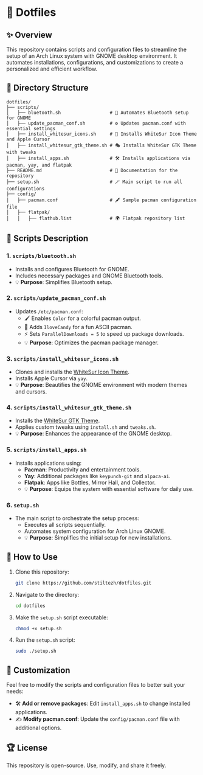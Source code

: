 # 🌟 Dotfiles
## ✨ Overview 
This repository contains scripts and configuration files to streamline the setup of an Arch Linux system with GNOME desktop environment. It automates installations, configurations, and customizations to create a personalized and efficient workflow. 
## 📂 Directory Structure
```plaintext
dotfiles/
├── scripts/
│   ├── bluetooth.sh                  # 🚀 Automates Bluetooth setup for GNOME
│   ├── update_pacman_conf.sh         # ⚙️ Updates pacman.conf with essential settings
│   ├── install_whitesur_icons.sh     # 🎨 Installs WhiteSur Icon Theme and Apple Cursor
│   ├── install_whitesur_gtk_theme.sh # 🎭 Installs WhiteSur GTK Theme with tweaks
│   ├── install_apps.sh               # 🛠️ Installs applications via pacman, yay, and flatpak
├── README.md                         # 📜 Documentation for the repository
├── setup.sh                          # 🪄 Main script to run all configurations
├── config/
│   ├── pacman.conf                   # 🖋️ Sample pacman configuration file
│   ├── flatpak/
│   │   ├── flathub.list              # 🌍 Flatpak repository list
```
## 📜 Scripts Description
### 1. `scripts/bluetooth.sh`
-   Installs and configures Bluetooth for GNOME.
-   Includes necessary packages and GNOME Bluetooth tools.
- 💡 **Purpose**: Simplifies Bluetooth setup.
### 2. `scripts/update_pacman_conf.sh`
-   Updates `/etc/pacman.conf`:
    -   🖌️ Enables `Color` for a colorful pacman output.
    -   🎉 Adds `IloveCandy` for a fun ASCII pacman.
    -   ⚡ Sets `ParallelDownloads = 5` to speed up package downloads. 
    - 💡 **Purpose**: Optimizes the pacman package manager.

### 3. `scripts/install_whitesur_icons.sh`

-   Clones and installs the [WhiteSur Icon Theme](https://github.com/vinceliuice/WhiteSur-icon-theme).
-   Installs Apple Cursor via `yay`.
- 💡 **Purpose**: Beautifies the GNOME environment with modern themes and cursors.

### 4. `scripts/install_whitesur_gtk_theme.sh`
-   Installs the [WhiteSur GTK Theme](https://github.com/vinceliuice/WhiteSur-gtk-theme).
-   Applies custom tweaks using `install.sh` and `tweaks.sh`. 
- 💡 **Purpose**: Enhances the appearance of the GNOME desktop.

### 5. `scripts/install_apps.sh`
-   Installs applications using:
    -   **Pacman**: Productivity and entertainment tools.
    -   **Yay**: Additional packages like `keypunch-git` and `alpaca-ai`.
    -   **Flatpak**: Apps like Bottles, Mirror Hall, and Collector.
    - 💡 **Purpose**: Equips the system with essential software for daily use.

### 6. `setup.sh`

-   The main script to orchestrate the setup process:
    -   Executes all scripts sequentially.
    -   Automates system configuration for Arch Linux GNOME.
    - 💡 **Purpose**: Simplifies the initial setup for new installations.
## 🔧 How to Use
1.  Clone this repository:
    ```bash
	git clone https://github.com/stiltezh/dotfiles.git
    ```
2.  Navigate to the directory:
	```bash
	cd dotfiles
	```
3.  Make the `setup.sh` script executable:
	```bash
    chmod +x setup.sh
    ```
4.  Run the `setup.sh` script:
	```bash
    sudo ./setup.sh
    ```

## 🎨 Customization
Feel free to modify the scripts and configuration files to better suit your needs:
-   🛠️ **Add or remove packages**: Edit `install_apps.sh` to change installed applications.
-   ✍️ **Modify pacman.conf**: Update the `config/pacman.conf` file with additional options.
    

## 🏆 License
This repository is open-source. Use, modify, and share it freely.
